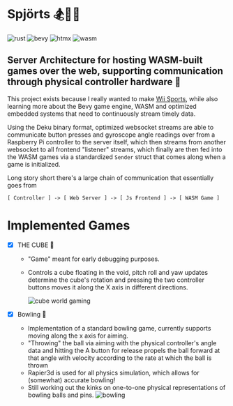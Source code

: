 # Spjörts 🏂🎾⛳
![rust](https://img.shields.io/badge/Rust-000000?style=for-the-badge&logo=rust&logoColor=white) 
![bevy](https://img.shields.io/badge/Bevy-232326?style=for-the-badge&logo=bevy&logoColor=white) 
![htmx](https://img.shields.io/badge/%3C/%3E%20htmx-3D72D7?style=for-the-badge&logo=mysl&logoColor=white) 
![wasm](https://img.shields.io/badge/WebAssembly-654FF0?style=for-the-badge&logo=WebAssembly&logoColor=white) 


## Server Architecture for hosting WASM-built games over the web, supporting communication through physical controller hardware 💃


This project exists because I really wanted to make [Wii Sports](https://en.wikipedia.org/wiki/Wii_Sports), while also learning more about the Bevy game engine, WASM and optimized embedded systems that need to continuously stream timely data. 

Using the Deku binary format, optimized websocket streams are able to communicate button presses and gyroscope angle readings over from a Raspberry Pi controller to the server itself, which then streams from another websocket to all frontend "listener" streams, which finally are then fed into the WASM games via a standardized `Sender` struct that comes along when a game is initialized.

Long story short there's a large chain of communication that essentially goes from 

`[ Controller ] -> [ Web Server ] -> [ Js Frontend ] -> [ WASM Game ]`

# Implemented Games
- [x] THE CUBE 🧊
  * "Game" meant for early debugging purposes.
  * Controls a cube floating in the void, pitch roll and yaw updates determine the cube's rotation and pressing the two controller buttons moves it along the X axis in different directions.

    ![cube world gaming](https://github.com/user-attachments/assets/86f86865-55c0-4a04-b40d-34314352b6b0)

- [x] Bowling 🎳
  * Implementation of a standard bowling game, currently supports moving along the x axis for aiming.
  * "Throwing" the ball via aiming with the physical controller's angle data and hitting the A button for release propels the ball forward at that angle with velocity according to the rate at which the ball is thrown
  * Rapier3d is used for all physics simulation, which allows for (somewhat) accurate bowling!
  * Still working out the kinks on one-to-one physical representations of bowling balls and pins.
    ![bowling](https://github.com/user-attachments/assets/7835c989-e528-4faa-9516-1a355acdbea9)
